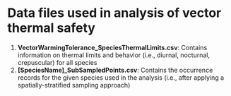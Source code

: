 # Data files used in analysis of vector thermal safety

1. **VectorWarmingTolerance_SpeciesThermalLimits.csv**: Contains information on thermal limits and behavior (i.e., diurnal, nocturnal, crepuscular)  for all species
2. **[SpeciesName]_SubSampledPoints.csv**: Contains the occurrence records for the given species used in the analysis (i.e., after applying a spatially-stratified sampling approach)

